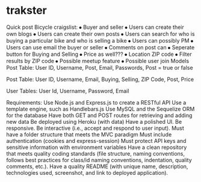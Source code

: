# trakster

Quick post
Bicycle craigslist:
⦁ Buyer and seller
⦁ Users can create their own blogs
⦁ Users can create their own posts
⦁ Users can search for who is buying a particular bike and who is selling a bike
⦁ Users can possibly PM
⦁ Users can use email the buyer or seller
⦁ Comments on post can
⦁ Seperate button for Buying and Selling
⦁ Price as well???
⦁ Location ZIP code
⦁ Filter results by ZIP code
⦁ Possible meetup feature
⦁ Possible user join
Models
Post Table:
User ID, Username, Post, Email, Passwords, Post = true or false

Post Table:
User ID, Username, Email, Buying, Selling, ZIP Code, Post, Price

User Tables:
User Id, Username, Password, Email

Requirements:
Use Node.js and Express.js to create a RESTful API
Use a template engine, such as Handlebars.js
Use MySQL and the Sequelize ORM for the database
Have both GET and POST routes for retrieving and adding new data
Be deployed using Heroku (with data)
Have a polished UI.
Be responsive.
Be interactive (i.e., accept and respond to user input).
Must have a folder structure that meets the MVC paradigm
Must include authentication (cookies and express-session)
Must protect API keys and sensitive information with environment variables
Have a clean repository that meets quality coding standards (file structure, naming conventions, follows best practices for class/id naming conventions, indentation, quality comments, etc.).
Have a quality README (with unique name, description, technologies used, screenshot, and link to deployed application).